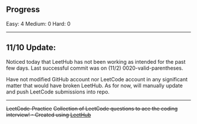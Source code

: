 ## Progress

Easy: 4
Medium: 0
Hard: 0

<hr />

## 11/10 Update:
Noticed today that LeetHub has not been working as intended for the past few days. Last successful commit was on (11/2) 0020-valid-parentheses.

Have not modified GitHub account nor LeetCode account in any significant matter that would have broken LeetHub. As for now, will manually update and push LeetCode submissions into repo.

<hr/>

~~LeetCode-Practice~~
~~Collection of LeetCode questions to ace the coding interview! - Created using [LeetHub](https://github.com/QasimWani/LeetHub)~~
